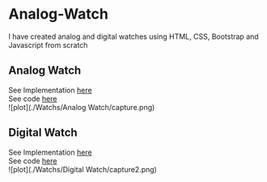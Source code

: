 # Analog-Watch
I have created analog and digital watches using HTML, CSS, Bootstrap and Javascript from scratch
## Analog Watch
See Implementation [here](http://kausani.me/Watchs/Analog%20Watch/index.html) <br>
See code [here](https://github.com/amolsatsangi/Watchs/tree/main/Analog%20Watch)<br>
![plot](./Watchs/Analog Watch/capture.png)
## Digital Watch
See Implementation [here](http://kausani.me/Watchs/Digital%20Watch/index.html)<br>
See code [here](https://github.com/amolsatsangi/Watchs/tree/main/Digital%20Watch)<br>
![plot](./Watchs/Digital Watch/capture2.png)
